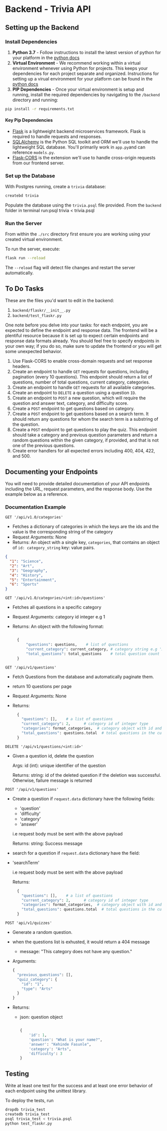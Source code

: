 # Backend - Trivia API

## Setting up the Backend

### Install Dependencies

1. **Python 3.7** - Follow instructions to install the latest version of python for your platform in the [python docs](https://docs.python.org/3/using/unix.html#getting-and-installing-the-latest-version-of-python)
2. **Virtual Environment** - We recommend working within a virtual environment whenever using Python for projects. This keeps your dependencies for each project separate and organized. Instructions for setting up a virual environment for your platform can be found in the [python docs](https://packaging.python.org/guides/installing-using-pip-and-virtual-environments/)
3. **PIP Dependencies** - Once your virtual environment is setup and running, install the required dependencies by navigating to the `/backend` directory and running:

```bash
pip install -r requirements.txt
```

#### Key Pip Dependencies

- [Flask](http://flask.pocoo.org/) is a lightweight backend microservices framework. Flask is required to handle requests and responses.
- [SQLAlchemy](https://www.sqlalchemy.org/) is the Python SQL toolkit and ORM we'll use to handle the lightweight SQL database. You'll primarily work in `app.py`and can reference `models.py`.
- [Flask-CORS](https://flask-cors.readthedocs.io/en/latest/#) is the extension we'll use to handle cross-origin requests from our frontend server.

### Set up the Database

With Postgres running, create a `trivia` database:

```bash
createbd trivia
```

Populate the database using the `trivia.psql` file provided. From the `backend` folder in terminal run:psql trivia < trivia.psql

### Run the Server

From within the `./src` directory first ensure you are working using your created virtual environment.

To run the server, execute:

```bash
flask run --reload
```

The `--reload` flag will detect file changes and restart the server automatically.

## To Do Tasks

These are the files you'd want to edit in the backend:

1. `backend/flaskr/__init__.py`
2. `backend/test_flaskr.py`

One note before you delve into your tasks: for each endpoint, you are expected to define the endpoint and response data. The frontend will be a plentiful resource because it is set up to expect certain endpoints and response data formats already. You should feel free to specify endpoints in your own way; if you do so, make sure to update the frontend or you will get some unexpected behavior.

1. Use Flask-CORS to enable cross-domain requests and set response headers.
2. Create an endpoint to handle `GET` requests for questions, including pagination (every 10 questions). This endpoint should return a list of questions, number of total questions, current category, categories.
3. Create an endpoint to handle `GET` requests for all available categories.
4. Create an endpoint to `DELETE` a question using a question `ID`.
5. Create an endpoint to `POST` a new question, which will require the question and answer text, category, and difficulty score.
6. Create a `POST` endpoint to get questions based on category.
7. Create a `POST` endpoint to get questions based on a search term. It should return any questions for whom the search term is a substring of the question.
8. Create a `POST` endpoint to get questions to play the quiz. This endpoint should take a category and previous question parameters and return a random questions within the given category, if provided, and that is not one of the previous questions.
9. Create error handlers for all expected errors including 400, 404, 422, and 500.

## Documenting your Endpoints

You will need to provide detailed documentation of your API endpoints including the URL, request parameters, and the response body. Use the example below as a reference.

### Documentation Example

`GET '/api/v1.0/categories'`

- Fetches a dictionary of categories in which the keys are the ids and the value is the corresponding string of the category
- Request Arguments: None
- Returns: An object with a single key, `categories`, that contains an object of `id: category_string` key: value pairs.

```json
{
  "1": "Science",
  "2": "Art",
  "3": "Geography",
  "4": "History",
  "5": "Entertainment",
  "6": "Sports"
}
```

`GET '/api/v1.0/categories/<int:id>/questions'`

- Fetches all questions in a specific category

- Request Arguments: category id integer e.g 1

- Returns: An object with the following format:

  ```python

    {
        "questions": questions,    # list of questions
        "current_category": current_category, # category string e.g 'Arts'
        "total_questions": total_questions    # total question count
    }
  ```

`GET '/api/v1/questions'`

- Fetch Questions from the database and automatically paginate them.

- return 10 questions per page

- Request Arguments: None

- Returns:

  ```python
    {
      "questions": [],    # a list of questions
      "current_category": 2,      # category id of integer type
      "categories": format_categories,  # category object with id and type keys
      "total_questions": questions.total  # total questions in the current category
    }
  ```


`DELETE '/api/v1/questions/<int:id>'`

- Given a question id, delete the question

  Args:
      id (int): unique identifier of the question

  Returns:
      string: id of the deleted question if the deletion was successful. Otherwise, failure message is returned

`POST '/api/v1/questions'`

- Create a question if `request.data` dictionary have the following fields:

  - 'question'
  - 'difficulty'
  - 'category'
  - 'answer'

  i.e request body must be sent with the above payload

  Returns:
      string: Success message

- search for a question if `request.data` dictionary have the field:

- 'searchTerm'

  i.e request body must be sent with the above payload

  Returns:

  ```python
    {
      "questions": [],    # a list of questions
      "current_category": 2,      # category id of integer type
      "categories": format_categories,  # category object with id and type keys
      "total_questions": questions.total  # total questions in the current category
    }
  ```

`POST 'api/v1/quizzes'`

- Generate a random question.

- when the questions list is exhusted, it would return a 404 message

  - message: "This category does not have any question."

- Arguments:

  ```python
  {
    "previous_questions": [],
    "quiz_category": {
      "id": "1",
      "type": "Arts"
    }
  }
  ```

- Returns:
  - json: question object

    ```python

    {
        'id': 1,
        'question': "What is your name?",
        'answer': "Kehinde Fasunle",
        'category': "Arts",
        'difficulty': 3
    }
    ```

## Testing

Write at least one test for the success and at least one error behavior of each endpoint using the unittest library.

To deploy the tests, run

```bash
dropdb trivia_test
createdb trivia_test
psql trivia_test < trivia.psql
python test_flaskr.py
```
